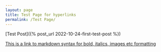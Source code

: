 ```yaml
---
layout: page
title: Test Page for hyperlinks
permalink: /Test Page/
---
```


[Test Post]({% post_url 2022-10-24-first-test-post %})

[This is a link to markdown syntax for bold, italics, images etc formatting](https://kramdown.gettalong.org/quickref.html#links-and-images)
